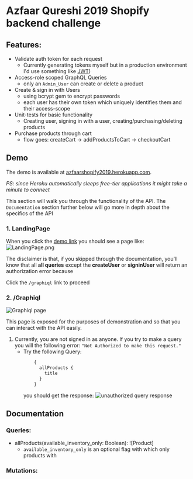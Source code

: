 # Azfaar Qureshi 2019 Shopify backend challenge

## Features:

* Validate auth token for each request 
	* Currently generating tokens myself but in a production environment I'd use something like [JWT](https://jwt.io/))
* Access-role scoped GraphQL Queries 
	* only an `Admin_User` can create or delete a product
* Create & sign in with Users
	* using bcrypt gem to encrypt passwords
	* each user has their own token which uniquely identifies them and their access-scope
* Unit-tests for basic functionality
	* Creating user, signing in with a user, creating/purchasing/deleting products
* Purchase products through cart
	* flow goes: createCart -> addProductsToCart -> checkoutCart

## Demo

The demo is available at [azfaarshopify2019.herokuapp.com](http://azfaarshopify2019.herokuapp.com/). 

_PS: since Heroku automatically sleeps free-tier applications it might take a minute to connect_

This section will walk you through the functionality of the API. The `Documentation` section further below will go more in depth about the specifics of the API

### 1. LandingPage
When you click the [demo link](http://azfaarshopify2019.herokuapp.com/) you should see a page like:
![LandingPage.png](https://i.imgur.com/ruxVnEb.png)

The disclaimer is that, if you skipped through the documentation, you'll know that all **all queries** except the **createUser** or **signinUser** will return an authorization error because

Click the `/graphiql` link to proceed

### 2. /Graphiql
![Graphiql page](https://i.imgur.com/dq53P8l.png)

This page is exposed for the purposes of demonstration and so that you can interact with the API easily.

1. Currently, you are not signed in as anyone. If you try to make a query you will the following error: `"Not Authorized to make this request."`
	* Try the following Query: 
		```GraphQL
			{
			  allProducts {
			    title
			  }
			}
		 ```
	  you should get the response:
	  ![unauthorized query response](https://i.imgur.com/Nuy37zq.png)


## Documentation


### Queries:
* allProducts(available_inventory_only: Boolean): ![Product]
	* `available_inventory_only` is an optional flag with which only products with 
### Mutations:

